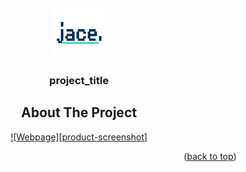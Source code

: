 <!-- PROJECT LOGO -->
<br />
<div align="center">
  <a href="https://github.com/JasonPham2/jace-website">
    <img src="images/logo.png" alt="Logo" width="80" height="80">
  </a>

<h3 align="center">project_title</h3>
  
<!-- ABOUT THE PROJECT -->
## About The Project

[![Webpage][product-screenshot]]([https://example.com](https://media.discordapp.net/attachments/866398765552238602/986890354844373032/unknown.png?width=1202&height=676))


<p align="right">(<a href="#top">back to top</a>)</p>
